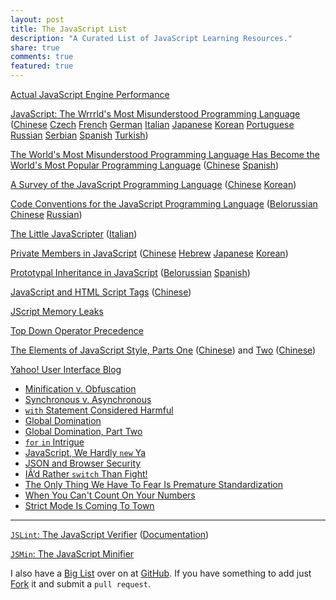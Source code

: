 ```yaml
---
layout: post
title: The JavaScript List
description: "A Curated List of JavaScript Learning Resources."
share: true
comments: true
featured: true
---
```


[Actual JavaScript Engine Performance ][1]

[JavaScript:  The Wrrrld's Most Misunderstood Programming Language][2] ([Chinese][3] [Czech][4] [French][5] [German][6] [Italian][7] [Japanese][8] [Korean][9] [Portuguese][10] [Russian][11] [Serbian][12] [Spanish][13] [Turkish][14])

[The World's Most Misunderstood Programming Language Has Become the World's Most Popular Programming Language][15] ([Chinese][16] [Spanish][17])

[A Survey of the JavaScript Programming Language][18] ([Chinese][19] [Korean][20])

[ Code Conventions for the JavaScript Programming Language][21] ([Belorussian][22] [Chinese][23] [Russian][24])

[The Little JavaScripter][25] ([Italian][26])

[Private Members in JavaScript][27] ([Chinese][28] [Hebrew][29] [Japanese][30] [Korean][31])

[Prototypal Inheritance in JavaScript][32] ([Belorussian][33] [Spanish][34])

[JavaScript and HTML Script Tags][35] ([Chinese][36])

[JScript Memory Leaks][37]

[Top Down Operator Precedence][38]

[The Elements of JavaScript Style, Parts One][39] ([Chinese][40]) and [Two][41] ([Chinese][42])

[Yahoo! User Interface Blog][43]

* [Minification v. Obfuscation][44]
* [Synchronous v. Asynchronous][45]
* [`with` Statement Considered Harmful][46]
* [Global Domination][47]
* [Global Domination, Part Two][48]
* [`for` `in` Intrigue][49]
* [JavaScript, We Hardly `new` Ya][50]
* [JSON and Browser Security][51]
* [ IÂ’d Rather `switch` Than Fight!][52]
* [ The Only Thing We Have To Fear Is Premature Standardization][53]
* [ When You Can't Count On Your Numbers][54]
* [ Strict Mode Is Coming To Town][55]

* * *

[`JSLint`: The JavaScript Verifier][56] ([Documentation][57])

[`JSMin`: The JavaScript Minifier][58]

I also have a [Big List](http://katieball.me/big-ass-resource-list/) over on at [GitHub](http://github.com/roachhd). If you have something to add just [Fork](https://github.com/roachhd/big-ass-resource-list/fork) it and submit a `pull request`.


[1]: http://javascript.crockford.com/performance.html
[2]: http://javascript.crockford.com/javascript.html
[3]: http://javascript.crockford.com/zh/javascript.html
[4]: http://devel.virtage.com/2009/01/cs-javascript-nejnepochopenejsi-programovaci-jazyk-sveta/
[5]: http://microclub.ch/2012/10/21/javascript-le-langage-de-programmation-le-plus-incompris-du-monde/
[6]: http://www.pseliger.de/translations/Douglas-Crockford/missunderstood-JavaScript.html
[7]: http://eineki.wordpress.com/2009/07/19/javascript-il-linguaggio-di-programmazione-piu-incompreso-del-mondo/
[8]: http://d.hatena.ne.jp/brazil/20050829/1125321936
[9]: http://home.postech.ac.kr/~skyul/javascript.html
[10]: http://javascript.crockford.com/pt/javascript.html
[11]: http://blog.digitalbank.org/2009/02/javascript-javascript-mocha-livescript.html
[12]: http://science.webhostinggeeks.com/ava-na-vishe-pogreshno-skhva-en-programski-ezik-na-svetu-be
[13]: http://javascriptexperts.blogspot.com/2009/03/javascript-el-lennguaje-de-programacion.html
[14]: http://blog.tayfunsen.com/2009/02/javascript-dunyann-en-fazla-yanls.html
[15]: http://javascript.crockford.com/popular.html
[16]: http://www.ajaxjs.com/popular.htm
[17]: http://blog.continuum.cl/?p=18
[18]: http://javascript.crockford.com/survey.html
[19]: http://jinsh2.blogspot.com/2006/12/survey-of-javascript-programming.html
[20]: http://steadypost.net/post/lecture/id/2/
[21]: http://javascript.crockford.com/code.html
[22]: http://pc.de/pages/kodeks-kanvencyi-javaScript
[23]: http://news.csdn.net/n/20080114/112705.html
[24]: http://anton.kovalyov.net/javascript/conventions.html
[25]: http://javascript.crockford.com/little.html
[26]: http://eineki.wordpress.com/2009/08/13/javascript-il-piccolo-programmatore-javascript/
[27]: http://javascript.crockford.com/private.html
[28]: http://javascript.crockford.com/zh/private.html
[29]: http://javascript.crockford.com/he/private.html
[30]: http://d.hatena.ne.jp/brazil/20051028/1130468761
[31]: http://mulriver.egloos.com/4666528
[32]: http://javascript.crockford.com/prototypal.html
[33]: http://webhostingrating.com/libs/prototypal-inheritance-in-javascript-be
[34]: http://blog.continuum.cl/?p=33
[35]: http://javascript.crockford.com/script.html
[36]: http://www.dreamdu.com/blog/2008/08/08/script/
[37]: http://javascript.crockford.com/memory/leak.html
[38]: http://javascript.crockford.com/tdop/tdop.html
[39]: http://javascript.crockford.com/style1.html
[40]: http://dancewithnet.com/2008/01/26/the-elements-of-javascript-style-part-one/
[41]: http://javascript.crockford.com/style2.html
[42]: http://dancewithnet.com/2008/01/30/the-elements-of-javascript-style-part-two/
[43]: http://www.yuiblog.com/
[44]: http://yuiblog.com/blog/2006/03/06/minification-v-obfuscation/
[45]: http://yuiblog.com/blog/2006/04/04/synchronous-v-asynchronous/
[46]: http://yuiblog.com/blog/2006/04/11/with-statement-considered-harmful/
[47]: http://yuiblog.com/blog/2006/06/01/global-domination/
[48]: http://yuiblog.com/blog/2008/04/16/global-domination-part-two/
[49]: http://yuiblog.com/blog/2006/09/26/for-in-intrigue/
[50]: http://yuiblog.com/blog/2006/11/13/javascript-we-hardly-new-ya/
[51]: http://yuiblog.com/blog/2007/04/10/json-and-browser-security/
[52]: http://yuiblog.com/blog/2007/04/25/id-rather-switch-than-fight/
[53]: http://yuiblog.com/blog/2008/08/14/premature-standardization/
[54]: http://yuiblog.com/blog/2009/03/10/when-you-cant-count-on-your-numbers/
[55]: http://www.yuiblog.com/blog/2010/12/14/strict-mode-is-coming-to-town/
[56]: http://www.JSLint.com
[57]: http://www.JSLint.com/lint.html
[58]: http://javascript.crockford.com/jsmin.html
  
